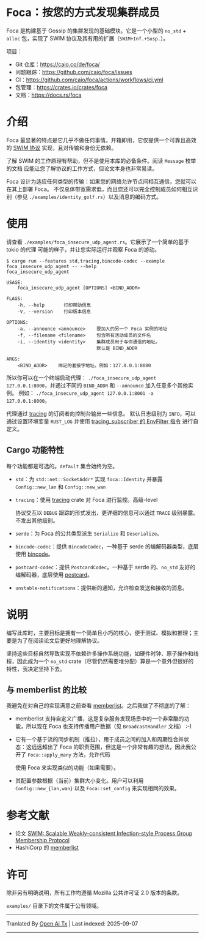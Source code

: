 # Foca：按您的方式发现集群成员

Foca 是构建基于 Gossip 的集群发现的基础模块。它是一个小型的 `no_std` + `alloc` 包，实现了 SWIM 协议及其有用的扩展（`SWIM+Inf.+Susp.`）。

项目：

* Git 仓库：https://caio.co/de/foca/
* 问题跟踪：https://github.com/caio/foca/issues
* CI：https://github.com/caio/foca/actions/workflows/ci.yml
* 包管理：https://crates.io/crates/foca
* 文档：https://docs.rs/foca


# 介绍

Foca 最显著的特点是它几乎不做任何事情。开箱即用，它仅提供一个可靠且高效的
[SWIM 协议][1] 实现，且对传输和身份无依赖。

了解 SWIM 的工作原理有帮助，但不是使用本库的必备条件。阅读 `Message` 枚举的文档
应能让您了解协议的工作方式，但论文本身也非常易读。

Foca 设计为适应任何类型的传输：如果您的网络允许节点间相互通信，您就可以在其上部署 Foca。
不仅总体带宽需求低，而且您还可以完全控制成员如何相互识别（参见
`./examples/identity_golf.rs`）以及消息的编码方式。


# 使用

请查看 `./examples/foca_insecure_udp_agent.rs`。它展示了一个简单的基于 tokio 的代理
可能的样子，并让您实际运行并观察 Foca 的游动。










~~~
$ cargo run --features std,tracing,bincode-codec --example foca_insecure_udp_agent -- --help
foca_insecure_udp_agent 

USAGE:
    foca_insecure_udp_agent [OPTIONS] <BIND_ADDR>

FLAGS:
    -h, --help       打印帮助信息
    -V, --version    打印版本信息

OPTIONS:
    -a, --announce <announce>    要加入的另一个 Foca 实例的地址
    -f, --filename <filename>    包含所有活动成员的文件名
    -i, --identity <identity>    集群成员用于与你通信的地址。
                                 默认是 BIND_ADDR

ARGS:
    <BIND_ADDR>    绑定的套接字地址。例如：127.0.0.1:8080
~~~

所以你可以在一个终端启动代理：
`./foca_insecure_udp_agent 127.0.0.1:8000`，并通过不同的 `BIND_ADDR` 和 `--announce` 加入任意多个其他实例。
例如：
`./foca_insecure_udp_agent 127.0.0.1:8001 -a 127.0.0.1:8000`。

代理通过 [tracing][] 的订阅者向控制台输出一些信息。
默认日志级别为 `INFO`，可以通过设置环境变量 `RUST_LOG` 并使用 [tracing_subscriber 的 EnvFilter 指令][dir] 进行自定义。


## Cargo 功能特性

每个功能都是可选的。`default` 集合始终为空。

* `std`：为 `std::net::SocketAddr*` 实现 `foca::Identity` 并暴露 `Config::new_lan` 和 `Config::new_wan`
* `tracing`：使用 [tracing][] crate 对 Foca 进行监控。高级-level




  协议交互以 `DEBUG` 跟踪的形式发出，更详细的信息可以通过 `TRACE` 级别暴露。不发出其他级别。
* `serde`：为 Foca 的公共类型派生 `Serialize` 和 `Deserialize`。
* `bincode-codec`：提供 `BincodeCodec`，一种基于 serde 的编解码器类型，底层使用 [bincode][]。
* `postcard-codec`：提供 `PostcardCodec`，一种基于 serde 的、`no_std` 友好的编解码器，底层使用 [postcard][]。
* `unstable-notifications`：提供新的通知，允许检查发送和接收的消息。


# 说明

编写此库时，主要目标是拥有一个简单且小巧的核心，便于测试、模拟和推理；主要是为了在阅读论文后更好地理解协议。

坚持这些目标自然导致实现不依赖许多操作系统功能，如硬件时钟、原子操作和线程，因此成为一个 `no_std` crate（尽管仍然需要堆分配）算是一个意外但很好的特性，我决定坚持下去。


## 与 memberlist 的比较

我避免在对自己的实现满意之前查看 [memberlist][2]。之后我做了不彻底的了解：

* memberlist 支持自定义广播，这是复杂服务发现场景中的一个非常酷的功能，所以现在 Foca 也支持传播用户数据（见 `BroadcastHandler` 文档） :-)

* 它有一个基于流的同步机制（推拉），用于成员之间的加入和周期性合并状态：这远远超出了 Foca 的职责范围，但这是一个非常有趣的想法，因此我公开了 `Foca::apply_many` 方法，允许代码



















  使用 Foca 来实现类似的功能（如果需要）。

* 其配置参数根据（当前）集群大小变化。用户可以利用 `Config::new_{lan,wan}` 以及
  `Foca::set_config` 来实现相同的效果。

# 参考文献

* 论文 [SWIM: Scalable Weakly-consistent Infection-style Process Group Membership
Protocol][1]
* HashiCorp 的 [memberlist][2]

[1]: https://www.cs.cornell.edu/projects/Quicksilver/public_pdfs/SWIM.pdf
[2]: https://github.com/hashicorp/memberlist
[bincode]: https://github.com/bincode-org/bincode
[postcard]: https://github.com/jamesmunns/postcard
[tracing]: https://docs.rs/tracing/latest/tracing/
[dir]: https://docs.rs/tracing-subscriber/0.3.17/tracing_subscriber/filter/struct.EnvFilter.html#directives

# 许可

除非另有明确说明，所有工作均遵循 Mozilla 公共许可证 2.0 版本的条款。

`examples/` 目录下的文件属于公有领域。





---

Tranlated By [Open Ai Tx](https://github.com/OpenAiTx/OpenAiTx) | Last indexed: 2025-09-07

---